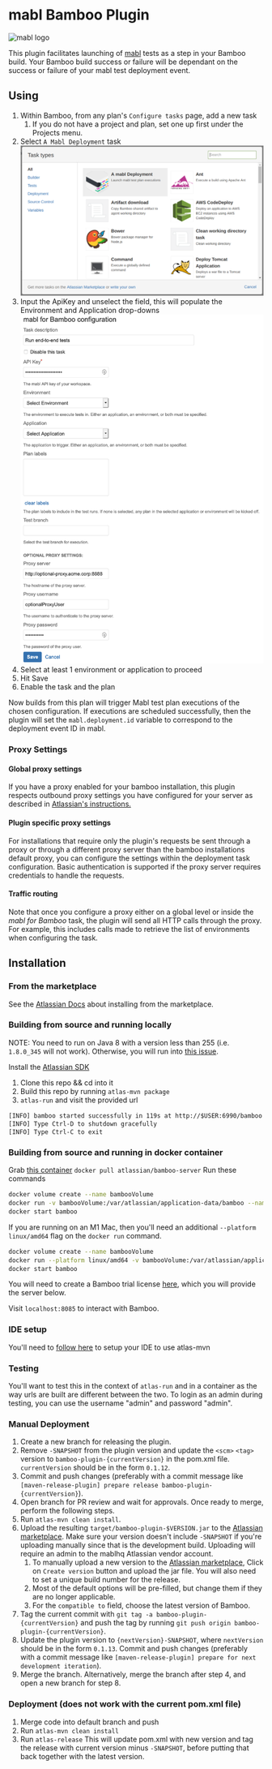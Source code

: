 # mabl Bamboo Plugin

![mabl logo](https://avatars3.githubusercontent.com/u/25963599?s=100&v=4)

This plugin facilitates launching of [mabl](https://www.mabl.com) tests as a step in your Bamboo build. Your Bamboo build success or failure will be dependant on the success or failure of your mabl test deployment event.

## Using

1. Within Bamboo, from any plan's `Configure tasks` page, add a new task
   1. If you do not have a project and plan, set one up first under the Projects menu.
2. Select `A Mabl Deployment` task
  ![Select mabl Deployment](src/main/resources/images/BambooTaskSelectionV2.png)
3. Input the ApiKey and unselect the field, this will populate the Environment and Application drop-downs
  ![Input Configuration](src/main/resources/images/BambooTaskConfigurationV4.png)
4. Select at least 1 environment or application to proceed
5. Hit Save
6. Enable the task and the plan

Now builds from this plan will trigger Mabl test plan executions of the chosen configuration.
If executions are scheduled successfully, then the plugin will set the `mabl.deployment.id` variable to correspond
to the deployment event ID in mabl.

### Proxy Settings

#### Global proxy settings

If you have a proxy enabled for your bamboo installation, this plugin respects outbound proxy settings you have configured for your server as described in [Atlassian's instructions.](https://confluence.atlassian.com/kb/how-to-configure-outbound-http-and-https-proxy-for-your-atlassian-application-834000120.html)

#### Plugin specific proxy settings

For installations that require only the plugin's requests be sent through a proxy or through a different proxy server than the bamboo installations default proxy, you can configure the settings within the deployment task configuration. Basic authentication is supported if the proxy server requires credentials to handle the requests. 

#### Traffic routing

Note that once you configure a proxy either on a global level or inside the _mabl for Bamboo_ task, the plugin will
send all HTTP calls through the proxy. For example, this includes calls made to retrieve the list of environments when
configuring the task.

## Installation

### From the marketplace

See the [Atlassian Docs](https://marketplace.atlassian.com/apps/1219102/mabl-deployment?hosting=server&tab=installation) about installing from the marketplace.

### Building from source and running locally

NOTE: You need to run on Java 8 with a version less than 255 (i.e. `1.8.0_345` will not work). Otherwise, you will run into  [this issue](https://confluence.atlassian.com/bamkb/bamboo-fails-to-configure-embedded-database-in-environments-with-java-update-version-higher-than-255-1018269728.html).

Install the [Atlassian SDK](https://developer.atlassian.com/server/framework/atlassian-sdk/set-up-the-atlassian-plugin-sdk-and-build-a-project/)

1. Clone this repo && cd into it
2. Build this repo by running `atlas-mvn package`
3. `atlas-run` and visit the provided url

  ```text
  [INFO] bamboo started successfully in 119s at http://$USER:6990/bamboo
  [INFO] Type Ctrl-D to shutdown gracefully
  [INFO] Type Ctrl-C to exit
  ```

### Building from source and running in docker container

Grab [this container](https://hub.docker.com/r/atlassian/bamboo-server/)
`docker pull atlassian/bamboo-server`
Run these commands

```bash
docker volume create --name bambooVolume
docker run -v bambooVolume:/var/atlassian/application-data/bamboo --name="bamboo" --init -d -p 54663:54663 -p 8085:8085 atlassian/bamboo-server
docker start bamboo
```

If you are running on an M1 Mac, then you'll need an additional `--platform linux/amd64` flag on the `docker run` command.
```bash
docker volume create --name bambooVolume
docker run --platform linux/amd64 -v bambooVolume:/var/atlassian/application-data/bamboo --name="bamboo" --init -d -p 54663:54663 -p 8085:8085 atlassian/bamboo-server
docker start bamboo
```

You will need to create a Bamboo trial license [here](https://my.atlassian.com/license/evaluation), which you will provide the server below.

Visit `localhost:8085` to interact with Bamboo.

### IDE setup

You'll need to [follow here](https://community.developer.atlassian.com/t/configure-idea-to-use-the-sdk/10610) to setup your IDE to use atlas-mvn

### Testing

You'll want to test this in the context of `atlas-run` and in a container as the way urls are built are different between the two.
To login as an admin during testing, you can use the username "admin" and password "admin".

### Manual Deployment

1. Create a new branch for releasing the plugin.
2. Remove `-SNAPSHOT` from the plugin version and update the `<scm>` `<tag>` version to `bamboo-plugin-{currentVersion}` in the pom.xml file. `currentVersion` should be in the form `0.1.12`.
3. Commit and push changes (preferably with a commit message like `[maven-release-plugin] prepare release bamboo-plugin-{currentVersion}`).
4. Open branch for PR review and wait for approvals. Once ready to merge, perform the following steps.
5. Run `atlas-mvn clean install`.
6. Upload the resulting `target/bamboo-plugin-$VERSION.jar` to the [Atlassian marketplace](https://marketplace.atlassian.com/manage/apps/1219102/versions).
   Make sure your version doesn't include `-SNAPSHOT` if you're uploading manually since that is the development build.
   Uploading will require an admin to the mablhq Atlassian vendor account.
    1. To manually upload a new version to the [Atlassian marketplace](https://marketplace.atlassian.com/manage/apps/1219102/versions),
       Click on `Create version` button and upload the jar file. You will also need to set a unique build number for the release.
    2. Most of the default options will be pre-filled, but change them if they are no longer applicable.
    3. For the `compatible to` field, choose the latest version of Bamboo.
7. Tag the current commit with `git tag -a bamboo-plugin-{currentVersion}` and push the tag by running `git push origin bamboo-plugin-{currentVersion}`.
8. Update the plugin version to `{nextVersion}-SNAPSHOT`, where `nextVersion` should be in the form `0.1.13`.
   Commit and push changes (preferably with a commit message like `[maven-release-plugin] prepare for next development iteration`).
9. Merge the branch. Alternatively, merge the branch after step 4, and open a new branch for step 8.

### Deployment (does not work with the current pom.xml file)

1. Merge code into default branch and push
2. Run `atlas-mvn clean install`
3. Run `atlas-release` This will update pom.xml with new version and tag the release with current version minus `-SNAPSHOT`, before putting that back together with the latest version.
